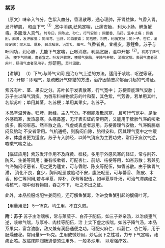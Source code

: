 ### 紫苏

〔原文〕味辛入气分，色紫入血分，香温散寒，通心理肺，开胃益脾，气香入胃。发汗解肌，
和血下气<sup>（1）</sup>,宽中消痰,祛风定喘，止痛安胎，
利大小肠，解鱼蟹毒。多服泄人真气。<small>时珍曰，同陈皮、砂仁，行气安胎； 同藿香、乌药，温中止痛； 同香附，麻黄，发汗解肌；
同川芎、当归，和血散血； 同桔梗、枳壳，利膈宽肠；同卜子、杏仁，消痰定端；同木瓜、厚朴，散温解暑，治霍乱、脚气。</small>气香者良。宜橘皮。忌鲤鱼。苏子与叶同功，润心肺，尤能下气定喘，止嗽消痰，利膈宽肠，温中开郁<sup>（2）</sup>。<small>有苏子降气汤。
梗下气稍缓，虚者宜之。叶发汗散寒，梗顺气安胎，子降气开郁，
消痰定喘。表弱气虚者忌用叶，肠滑气虚者忌用子。</small>炒研用。<small>苏叶温散。</small>

【讲解】 （I）下气:与降气义同,是治疗气上逆的方法。适用于咳喘、呕逆等证。（2）开郁：即理气，是疏散肝气郁結的方法，治疗因情志抑郁而引起的气滞证。

紫苏有叶、茎、果实之分。苏叶长于发表散寒，行气宽中； 苏梗善能理气安胎；苏子主以降气消痰。为唇形科植物紫苏的叶和茎，其色紫，气芳香。若单用其叶，名紫苏叶；单用其茎，名苏梗；单用其果实，名苏子。

本品辛温芳香。归脾、肺经，主入气分。不但能发散风寒，
且可行气宽中，是治外感风寒，发热恶寒，头痛鼻塞，无汗表实证的常用药，又能用于脾肺气滞的咳嗽痰多，胸闷呕恶。然辛散之品，气虚或表虚者忌用。苏梗善理气安胎，气滞胸膈痞闷及胎动
不安者常用。气机通畅，则胸闷自除，胎得安和。因其理气宽中之性缓和，体虚者更为适宜。苏子专入肺经，以降气消痰为主要功效，常用于痰饮气逆，咳嗽气喘之证。

【临证应用】紫苏发汗作用不及麻黄、桂枝，多用于外感风寒的轻证，常与荆芥、防风、生姜等同用；兼有咳嗽者，可配杏仁、前胡、桔梗等用，如杏苏散；若兼见气滞胸闷呕恶者，用之更为适宜，可与香附、陈皮等配伍，如香苏散。由于脾胃气滞，
消化不良，食少，胸闷呕恶或胎动不安，腹胀呕恶，可与蕓香、
陈皮、木香、砂仁等同用,若与半夏、厚朴、茯苓等配伍，如半夏厚朴汤，可治气滞痰结之梅核气，咽中似有物阻，吞之不下，
吐之不出之证。

此外，本品煎服或配生姜同煎，还可解鱼蟹毒，治进食鱼蟹引起的腹痛吐泻。

【用量用法】 5—15克。均生用，不宜久煎。

**附：苏子** 苏子主治喘咳，常与莱菔子、白芥子配伍，如三子养亲汤，以治痰壅气逆，咳嗽气喘。与厚朴、肉桂等配伍，洽
上实下虚之咳喘，如苏子降气汤。本品系果实，富含油脂，敌又兼有润肠通便之功，可配火麻仁、瓜蒌仁、杏仁等，用于肠燥便秘。常用量5—15克。生用或微炒用，炒后润下之性减，力专下气定喘，祛痰止咳。故临床除润肠通便须生用外，一般多炒用，
以增强疗效。
